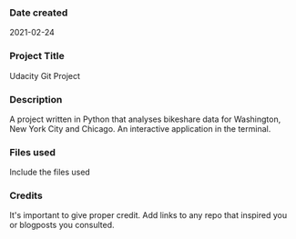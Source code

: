 ### Date created
2021-02-24

### Project Title
Udacity Git Project

### Description
A project written in Python that analyses bikeshare data for Washington, New York City and Chicago. An interactive application in the terminal.

### Files used
Include the files used

### Credits
It's important to give proper credit. Add links to any repo that inspired you or blogposts you consulted.
